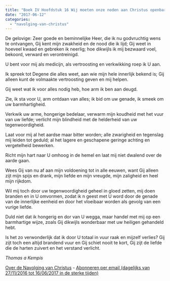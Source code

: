 ```yaml
---
title: "Boek IV Hoofdstuk 16 Wij moeten onze noden aan Christus openbaren en zijn genade afsmeken"
date: "2017-06-12"
categories: 
  - "navolging-van-christus"
---
```


De gelovige: Zeer goede en beminnelijke Heer, die ik nu godvruchtig wens te ontvangen, Gij kent mijn zwakheid en de nood die ik lijd; Gij weet in hoeveel kwaad en gebreken ik neerlig; hoe dikwijls ik mij bezwaard voel, bekoord, verward en verontreinigd.

U bent voor mij als medicijn, als vertroosting en verkwikking roep ik U aan.

Ik spreek tot Degene die alles weet, aan wie mijn hele innerlijk bekend is; Gij alleen kunt de volmaakte vertroosting geven en mij helpen.

Gij weet wat ik voor alles nodig heb, hoe arm ik ben aan deugd.

Zie, ik sta voor U, arm ontdaan van alles; ik bid om uw genade, ik smeek om uw barmhartigheid.

Verkwik uw arme, hongerige bedelaar, verwarm mijn koudheid met het vuur van uw liefde; verlicht mijn blindheid met de helderheid van uw tegenwoordigheid.

Laat voor mij al het aardse maar bitter worden; alle zwarigheid en tegenslag mij leiden tot geduld; al het lagere en geschapene geringe achting en vergetelheid bewerken.

Richt mijn hart naar U omhoog in de hemel en laat mij niet dwalend over de aarde gaan.

Wees Gij van nu af aan mijn voldoening tot in alle eeuwen, want Gij alleen zijt mijn spijs en drank, mijn liefde en mijn vreugde, mijn zaligheid en heel mijn rijkdom.

Wil mij toch door uw tegenwoordigheid geheel in gloed zetten, mij doen branden en in U omvormen, zodat ik n geest met U word door de genade van de innerlijke eenheid en door het vloeibaar worden als gevolg van een vurige liefde.

Duld niet dat ik hongerig en dor van U wegga, maar handel met mij op een barmhartige wijze, zoals Gij dikwijls wonderbaar met uw heiligen gehandeld hebt.

Is het zo verwonderlijk dat ik door U totaal in vuur raak en mijzelf verlies? Gij zijt toch een altijd brandend vuur en Gij schiet nooit te kort, Gij zijt de liefde die de harten zuivert en het verstand verlicht.

_Thomas a Kempis_

[Over de Navolging van Christus](/blog/de-navolging-van-christus-in-de-sterke-tijden/) - [Abonneren per email (dagelijks van 27/11/2016 tot 16/06/2017 in de sterke tijden)](http://eepurl.com/cg9VGT)
